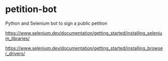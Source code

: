 # petition-bot
Python and Selenium bot to sign a public petition

https://www.selenium.dev/documentation/getting_started/installing_selenium_libraries/

https://www.selenium.dev/documentation/getting_started/installing_browser_drivers/






